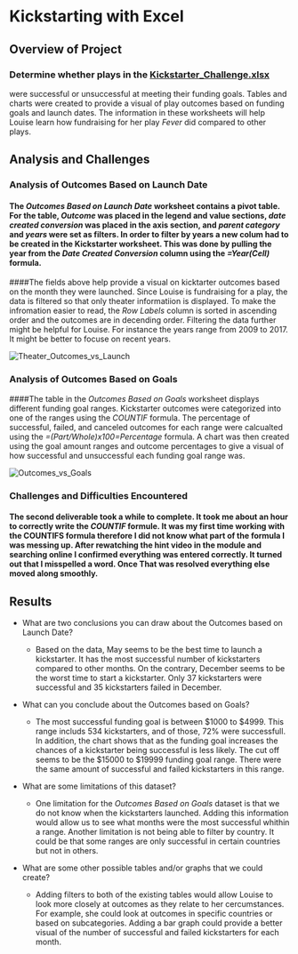 # Kickstarting with Excel

## Overview of Project

### Determine whether plays in the [Kickstarter_Challenge.xlsx](https://github.com/nabernal/Kickstarter-Challenge/files/9581215/Kickstarter_Challenge.xlsx)
were successful or unsuccessful at meeting their funding goals. Tables and charts were created to provide a visual of play outcomes based on funding goals and launch dates. The information in these worksheets will help Louise learn how fundraising for her play *Fever* did compared to other plays.

## Analysis and Challenges

### Analysis of Outcomes Based on Launch Date

#### The *Outcomes Based on Launch Date* worksheet contains a pivot table. For the table, *Outcome* was placed in the legend and value sections, *date created conversion* was placed in the axis section, and *parent category* and *years* were set as filters. In order to filter by years a new colum had to be created in the Kickstarter worksheet. This was done by pulling the year from the *Date Created Conversion* column using the *=Year(Cell)* formula. 

####The fields above help provide a visual on kicktarter outcomes based on the month they were launched. Since Louise is fundraising for a play, the data is filtered so that only theater informatiion is displayed. To make the infromation easier to read, the *Row Labels* column is sorted in ascending order and the outcomes are in decending order. Filtering the data further might be helpful for Louise. For instance the years range from 2009 to 2017. It might be better to focuse on recent years. 

![Theater_Outcomes_vs_Launch](https://user-images.githubusercontent.com/108249510/190569471-bcdc8b54-3805-4466-aeae-b9a9168cf3fc.png)



### Analysis of Outcomes Based on Goals
####The table in the *Outcomes Based on Goals* worksheet displays different funding goal ranges. Kickstarter outcomes were categorized into one of the ranges using the *COUNTIF* formula. The percentage of successful, failed, and canceled outcomes for each range were calcualted using the *=(Part/Whole)x100=Percentage* formula. A chart was then created using the goal amount ranges and outcome percentages to give a visual of how successful and unsuccessful each funding goal range was. 

![Outcomes_vs_Goals](https://user-images.githubusercontent.com/108249510/190569205-88039072-8908-4095-90ba-e31788e58c2f.png)

### Challenges and Difficulties Encountered
#### The second deliverable took a while to complete. It took me about an hour to correctly write the *COUNTIF* formule. It was my first time working with the COUNTIFS formula therefore I did not know what part of the formula I was messing up. After rewatching the hint video in the module and searching online I confirmed everything was entered correctly. It turned out that I misspelled a word. Once That was resolved everything else moved along smoothly.  

## Results

- What are two conclusions you can draw about the Outcomes based on Launch Date?
    - Based on the data, May seems to be the best time to launch a kickstarter. It has the most successful number of kickstarters compared to other months.       On the contrary, December seems to be the worst time to start a kickstarter. Only 37 kickstarters were successful and 35 kickstarters failed in             December. 

- What can you conclude about the Outcomes based on Goals?
    - The most successful funding goal is between $1000 to $4999. This range includs 534 kickstarters, and of those, 72% were successfull. In addition, the       chart shows that as the funding goal increases the chances of a kickstarter being successful is less likely. The cut off seems to be the $15000 to         $19999 funding goal range. There were the same amount of successful and failed kickstarters in this range. 

- What are some limitations of this dataset?
    - One limitation for the *Outcomes Based on Goals* dataset is that we do not know when the kickstarters launched. Adding this information would allow         us to see what months were the most successful whithin a range. Another limitation is not being able to filter by country. It could be that some           ranges are only successful in certain countries but not in others.

- What are some other possible tables and/or graphs that we could create?
    - Adding filters to both of the existing tables would allow Louise to look more closely at outcomes as they relate to her cercumstances. For example,         she could look at outcomes in specific countries or based on subcategories. Adding a bar graph could provide a better visual of the number of               successful and failed kickstarters for each month.   
